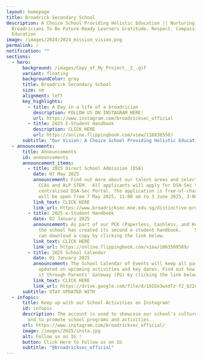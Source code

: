 ```yaml
---
layout: homepage
title: Broadrick Secondary School
description: A Choice School Providing Holistic Education || Nurturing
  Broadricians To Be Future-Ready Learners Gratitude. Respect. Compassion (GRC)
  Education
image: /images/2024/2024_mission_vision.png
permalink: /
notification: ""
sections:
  - hero:
      background: /images/Copy_of_My_Project__2_.gif
      variant: floating
      backgroundColor: gray
      title: Broadrick Secondary School
      size: sm
      alignment: left
      key_highlights:
        - title: A Day in a life of a broadrician
          description: FOLLOW US ON INSTAGRAM HERE!
          url: https://www.instagram.com/broadricksec_official
        - title: 2025 E-Student Handbook
          description: CLICK HERE
          url: https://online.flippingbook.com/view/116838550/
      subtitle: "Our Vision: A Choice School Providing Holistic Education"
  - announcements:
      title: Announcements
      id: announcements
      announcement_items:
        - title: 2025 Direct School Admission (DSA)
          date: 07 May 2025
          announcement: Find out more about our talent areas and selection criteria for
            CCAs and ALP STEM.  All applicants will apply for DSA-Sec through a
            centralised DSA-Sec Portal. The application is free-of-charge and
            will be open from 7 May 2025, 11:00 am to 3 June 2025, 3:00 pm.
          link_text: CLICK HERE
          link_url: https://www.broadricksec.moe.edu.sg/distinctive-programmes/direct-school-admission/
        - title: 2025 e-Student Handbook
          date: 02 January 2025
          announcement: As part of our PCK (Paperless, Cashless, and Keyless) philosophy,
            the school has created its second e-student handbook.     Students
            can download a copy by clicking the link below.
          link_text: CLICK HERE
          link_url: https://online.flippingbook.com/view/1063509589/
        - title: 2025 School Calendar
          date: 01 January 2025
          announcement: The School Calendar of Events will keep all parents and guardians
            updated on upcoming activities and key dates. Find out how to access
            it through Parents’ Gateway (PG) by clicking the link below.
          link_text: CLICK HERE
          link_url: https://drive.google.com/file/d/18IEe3wxdTz-f2_QJ2quC7YLZLHqLf1lZ/view?usp=drive_link
      subtitle: STAY UPDATED WITH
  - infopic:
      title: Keep up with our School Activities on Instagram!
      id: infopic
      description: The account is used to showcase our school's culture and values,
        and to promote school programs and activities.
      url: https://www.instagram.com/broadricksec_official/
      image: /images/2025/insta.jpg
      alt: Follow us on IG !
      button: Click Here to Follow us on IG
      subtitle: "@broadricksec_official"
---
```

